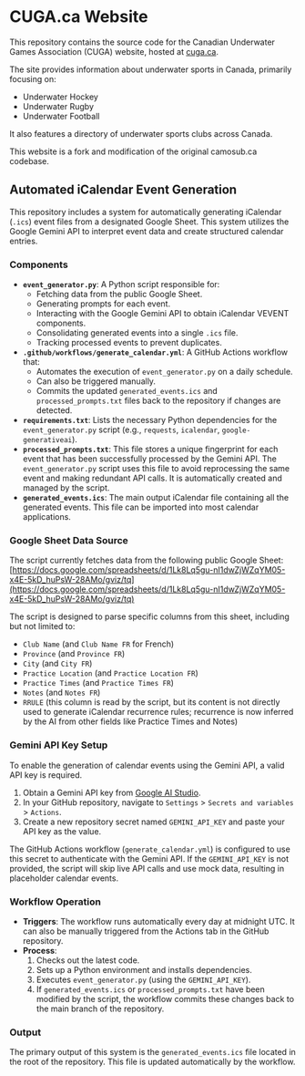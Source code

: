# CUGA.ca Website

This repository contains the source code for the Canadian Underwater Games Association (CUGA) website, hosted at [cuga.ca](https://www.cuga.ca).

The site provides information about underwater sports in Canada, primarily focusing on:
*   Underwater Hockey
*   Underwater Rugby
*   Underwater Football

It also features a directory of underwater sports clubs across Canada.

This website is a fork and modification of the original camosub.ca codebase.


## Automated iCalendar Event Generation

This repository includes a system for automatically generating iCalendar (`.ics`) event files from a designated Google Sheet. This system utilizes the Google Gemini API to interpret event data and create structured calendar entries.

### Components

*   **`event_generator.py`**: A Python script responsible for:
    *   Fetching data from the public Google Sheet.
    *   Generating prompts for each event.
    *   Interacting with the Google Gemini API to obtain iCalendar VEVENT components.
    *   Consolidating generated events into a single `.ics` file.
    *   Tracking processed events to prevent duplicates.
*   **`.github/workflows/generate_calendar.yml`**: A GitHub Actions workflow that:
    *   Automates the execution of `event_generator.py` on a daily schedule.
    *   Can also be triggered manually.
    *   Commits the updated `generated_events.ics` and `processed_prompts.txt` files back to the repository if changes are detected.
*   **`requirements.txt`**: Lists the necessary Python dependencies for the `event_generator.py` script (e.g., `requests`, `icalendar`, `google-generativeai`).
*   **`processed_prompts.txt`**: This file stores a unique fingerprint for each event that has been successfully processed by the Gemini API. The `event_generator.py` script uses this file to avoid reprocessing the same event and making redundant API calls. It is automatically created and managed by the script.
*   **`generated_events.ics`**: The main output iCalendar file containing all the generated events. This file can be imported into most calendar applications.

### Google Sheet Data Source

The script currently fetches data from the following public Google Sheet:
[https://docs.google.com/spreadsheets/d/1Lk8Lq5gu-nI1dwZjWZqYM05-x4E-5kD_huPsW-28AMo/gviz/tq](https://docs.google.com/spreadsheets/d/1Lk8Lq5gu-nI1dwZjWZqYM05-x4E-5kD_huPsW-28AMo/gviz/tq)

The script is designed to parse specific columns from this sheet, including but not limited to:
*   `Club Name` (and `Club Name FR` for French)
*   `Province` (and `Province FR`)
*   `City` (and `City FR`)
*   `Practice Location` (and `Practice Location FR`)
*   `Practice Times` (and `Practice Times FR`)
*   `Notes` (and `Notes FR`)
*   `RRULE` (this column is read by the script, but its content is not directly used to generate iCalendar recurrence rules; recurrence is now inferred by the AI from other fields like Practice Times and Notes)

### Gemini API Key Setup

To enable the generation of calendar events using the Gemini API, a valid API key is required.

1.  Obtain a Gemini API key from [Google AI Studio](https://aistudio.google.com/app/apikey).
2.  In your GitHub repository, navigate to `Settings` > `Secrets and variables` > `Actions`.
3.  Create a new repository secret named `GEMINI_API_KEY` and paste your API key as the value.

The GitHub Actions workflow (`generate_calendar.yml`) is configured to use this secret to authenticate with the Gemini API. If the `GEMINI_API_KEY` is not provided, the script will skip live API calls and use mock data, resulting in placeholder calendar events.

### Workflow Operation

*   **Triggers**: The workflow runs automatically every day at midnight UTC. It can also be manually triggered from the Actions tab in the GitHub repository.
*   **Process**:
    1.  Checks out the latest code.
    2.  Sets up a Python environment and installs dependencies.
    3.  Executes `event_generator.py` (using the `GEMINI_API_KEY`).
    4.  If `generated_events.ics` or `processed_prompts.txt` have been modified by the script, the workflow commits these changes back to the main branch of the repository.

### Output

The primary output of this system is the `generated_events.ics` file located in the root of the repository. This file is updated automatically by the workflow.
